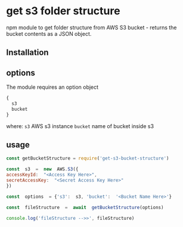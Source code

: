 # get s3 folder structure
npm module to get folder structure from AWS S3 bucket - returns the bucket contents as a JSON object.

## Installation


## options
The module requires an option object 
``` javascript
{
  s3
  bucket
}
```
where:
`s3`	AWS s3 instance
`bucket`	name of bucket inside s3

## usage
``` javascript
const getBucketStructure = require('get-s3-bucket-structure')

const  s3  =  new  AWS.S3({
accessKeyId:  "<Access Key Here>",
secretAccessKey:  "<Secret Access Key Here>"
})

const  options  = {'s3':  s3, 'bucket':  '<Bucket Name Here>'}

const  fileStructure  =  await  getBucketStructure(options)

console.log('fileStructure -->>', fileStructure)
```
